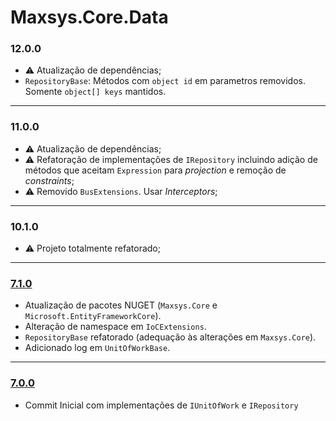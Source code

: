 # Maxsys.Core.Data

### 12.0.0
* :warning: Atualização de dependências;
* `RepositoryBase`: Métodos com `object id` em parametros removidos. Somente `object[] keys` mantidos.

---
### 11.0.0
* :warning: Atualização de dependências;
* :warning: Refatoração de implementações de `IRepository` incluindo adição de métodos que aceitam `Expression` para *projection* e remoção de *constraints*;
* :warning: Removido `BusExtensions`. Usar *Interceptors*;

---
### 10.1.0
* :warning: Projeto totalmente refatorado;

---
### [7.1.0](https://www.nuget.org/packages/Maxsys.Core.Data/7.1.0)
* Atualização de pacotes NUGET (`Maxsys.Core` e `Microsoft.EntityFrameworkCore`).
* Alteração de namespace em `IoCExtensions`.
* `RepositoryBase` refatorado (adequação às alterações em `Maxsys.Core`).
* Adicionado log em `UnitOfWorkBase`.

---
### [7.0.0](https://www.nuget.org/packages/Maxsys.Core.Data/7.0.0)
* Commit Inicial com implementações de `IUnitOfWork` e `IRepository`